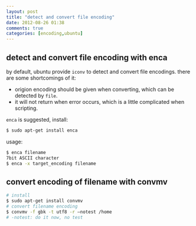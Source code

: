 ```yaml
---
layout: post
title: "detect and convert file encoding"
date: 2012-08-26 01:38
comments: true
categories: [encoding,ubuntu]
---
```


detect and convert file encoding with enca
-----------

by default, ubuntu provide `iconv` to detect and convert file encodings.
there are some shortcomings of it:

<!--more-->

- origion encoding should be given when converting, which can be detected by `file`.
- it will not return when error occurs, which is a little complicated when scripting.

`enca` is suggested, install:

``` bash intall enca
$ sudo apt-get install enca
```

usage:
``` bash enca usage
$ enca filename
7bit ASCII character
$ enca -x target_encoding filename
```

convert encoding of filename with convmv
----------------------------------------

``` bash convert encoding of filenames in /home
# install
$ sudo apt-get install convmv
# convert filename encoding
$ convmv -f gbk -t utf8 -r –notest /home
# -notest: do it now, no test
```
